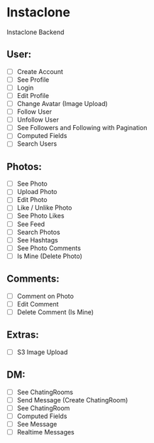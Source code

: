# Instaclone

Instaclone Backend

## User:

- [ ] Create Account
- [ ] See Profile
- [ ] Login
- [ ] Edit Profile
- [ ] Change Avatar (Image Upload)
- [ ] Follow User
- [ ] Unfollow User
- [ ] See Followers and Following with Pagination
- [ ] Computed Fields
- [ ] Search Users

## Photos:

- [ ] See Photo
- [ ] Upload Photo
- [ ] Edit Photo
- [ ] Like / Unlike Photo
- [ ] See Photo Likes
- [ ] See Feed
- [ ] Search Photos
- [ ] See Hashtags
- [ ] See Photo Comments
- [ ] Is Mine (Delete Photo)

## Comments:

- [ ] Comment on Photo
- [ ] Edit Comment
- [ ] Delete Comment (Is Mine)

## Extras:

- [ ] S3 Image Upload

## DM:

- [ ] See ChatingRooms
- [ ] Send Message (Create ChatingRoom)
- [ ] See ChatingRoom
- [ ] Computed Fields
- [ ] See Message
- [ ] Realtime Messages
